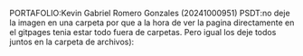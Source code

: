 PORTAFOLIO:Kevin Gabriel Romero Gonzales (20241000951)
PSDT:no deje la imagen en una carpeta por que a la hora de ver la pagina directamente en el gitpages tenia estar todo fuera de carpetas. Pero igual los deje todos juntos en la carpeta de archivos):

